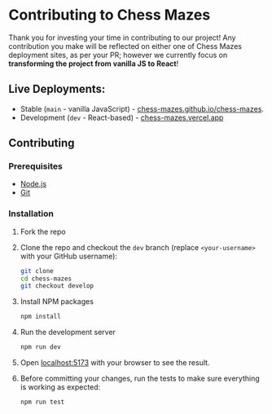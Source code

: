 # Contributing to Chess Mazes

Thank you for investing your time in contributing to our project! Any contribution you make will be reflected on either one of Chess Mazes deployment sites, as per your PR; however we currently focus on **transforming the project from vanilla JS to React**!

## Live Deployments:

- Stable (`main` - vanilla JavaScript) - [chess-mazes.github.io/chess-mazes](https://chess-mazes.github.io/chess-mazes).
- Development (`dev` - React-based) - [chess-mazes.vercel.app](https://chess-mazes.vercel.app)

## Contributing

### Prerequisites

- [Node.js](https://nodejs.org/en/download/)
- [Git](https://git-scm.com/downloads)

### Installation

1. Fork the repo

1. Clone the repo and checkout the `dev` branch (replace `<your-username>` with your GitHub username):

   ```sh
   git clone
   cd chess-mazes
   git checkout develop
   ```

1. Install NPM packages

   ```sh
   npm install
   ```

1. Run the development server

   ```sh
   npm run dev
   ```

1. Open [localhost:5173](http://localhost:5173) with your browser to see the result.

1. Before committing your changes, run the tests to make sure everything is working as expected:

   ```sh
   npm run test
   ```
